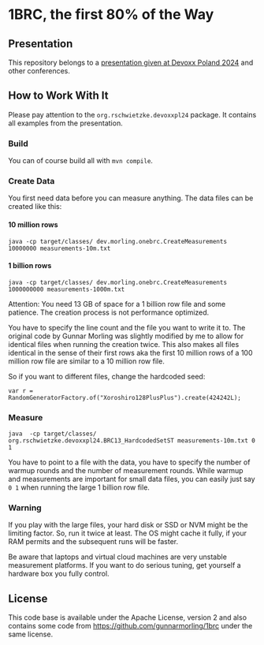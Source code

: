 # 1BRC, the first 80% of the Way

## Presentation

This repository belongs to a [presentation given at Devoxx Poland 2024](https://training.xceptance.com/java/450-the-first-80p-of-1BRC-2024.html) and other conferences.

## How to Work With It

Please pay attention to the `org.rschwietzke.devoxxpl24` package. It contains all examples from the presentation.

### Build

You can of course build all with `mvn compile`.

### Create Data

You first need data before you can measure anything. The data files can be created like this:

#### 10 million rows
```
java -cp target/classes/ dev.morling.onebrc.CreateMeasurements 10000000 measurements-10m.txt
```

#### 1 billion rows
```
java -cp target/classes/ dev.morling.onebrc.CreateMeasurements 1000000000 measurements-1000m.txt
```

Attention: You need 13 GB of space for a 1 billion row file and some patience. The creation process is not performance optimized.

You have to specify the line count and the file you want to write it to. The original code by Gunnar Morling was slightly modified by me to allow for identical files when running the creation twice. This also makes all files identical in the sense of their first rows aka the first 10 million rows of a 100 million row file are similar to a 10 million row file.


So if you want to different files, change the hardcoded seed:

```
var r = RandomGeneratorFactory.of("Xoroshiro128PlusPlus").create(424242L);
```

### Measure

```
java  -cp target/classes/ org.rschwietzke.devoxxpl24.BRC13_HardcodedSetST measurements-10m.txt 0 1
```

You have to point to a file with the data, you have to specify the number of warmup rounds and the number of measurement rounds. While warmup and measurements are important for small data files, you can easily just say `0 1` when running the large 1 billion row file.

### Warning

If you play with the large files, your hard disk or SSD or NVM might be the limiting factor. So, run it twice at least. The OS might cache it fully, if your RAM permits and the subsequent runs will be faster.

Be aware that laptops and virtual cloud machines are very unstable measurement platforms. If you want to do serious tuning, get yourself a hardware box you fully control.

## License

This code base is available under the Apache License, version 2 and also contains some code from https://github.com/gunnarmorling/1brc under the same license.


